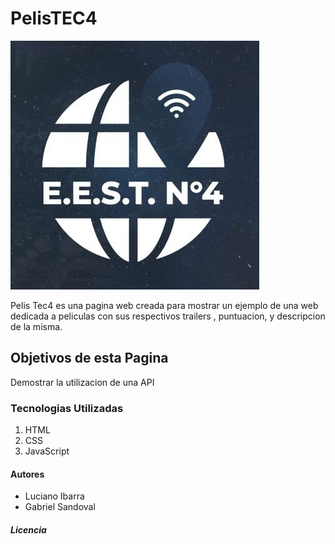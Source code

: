 # PelisTEC4
![Tecnica 4](https://github.com/LuchitoBlanquito/PelisTEC4/blob/main/static/css/img/cropped-logo.jpg)

Pelis Tec4 es una pagina web creada para mostrar un ejemplo de una web dedicada a peliculas con sus respectivos trailers , puntuacion, y descripcion de la misma. 

## Objetivos de esta Pagina
Demostrar la utilizacion de una API

### Tecnologias Utilizadas
1. HTML
1. CSS
1. JavaScript

#### Autores 
- Luciano Ibarra
- Gabriel Sandoval

##### Licencia